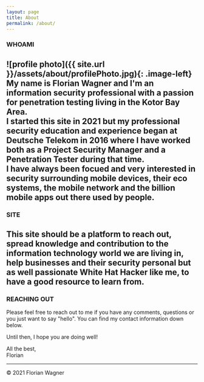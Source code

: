 ```yaml
---
layout: page
title: About
permalink: /about/
---
```

### WHOAMI
![profile photo]({{ site.url }}/assets/about/profilePhoto.jpg){: .image-left}  
My name is Florian Wagner and I'm an information security professional with a passion for penetration testing living in the Kotor Bay Area.   
I started this site in 2021 but my professional security education and experience began at Deutsche Telekom in 2016 where I have worked both as a Project Security Manager and a Penetration Tester during that time.  
I have always been focued and very interested in security surrounding mobile devices, their eco systems, the mobile network and the billion mobile apps out there used by people.  
---------
### SITE
This site should be a platform to reach out, spread knowledge and contribution to the information technology world we are living in, help businesses and their security personal but as well passionate White Hat Hacker like me, to have a good resource to learn from.   
---------
### REACHING OUT
Please feel free to reach out to me if you have any comments, questions or you just want to say "hello". You can find my contact information down below.  
  
Until then, I hope you are doing well!

All the best,  
Florian  
  
---------  
© 2021 Florian Wagner 


<style>
.footer-heading {
  display: none;
}
</style>
<style type="text/css">
    .image-left {
      display: block;
      margin-left: auto;
      margin-right: auto;
      float: right;
}
</style>
